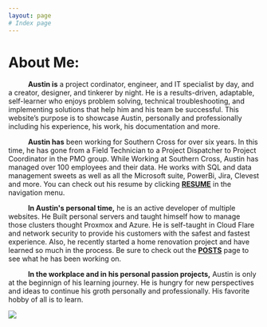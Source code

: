 ```yaml
---
layout: page
# Index page
---
```


# About Me:

&nbsp;&nbsp;&nbsp;&nbsp;&nbsp;&nbsp;&nbsp;&nbsp;&nbsp;  **Austin is** a project cordinator, engineer, and IT specialist by day, and a creator, designer, and tinkerer by night. He is a results-driven, adaptable, self-learner who enjoys problem solving, technical troubleshooting, and implementing solutions that help him and his team be successful. This website’s purpose is to showcase Austin, personally and professionally including his experience, his work, his documentation and more. 

&nbsp;&nbsp;&nbsp;&nbsp;&nbsp;&nbsp;&nbsp;&nbsp;&nbsp; **Austin has** been working for Southern Cross for over six years. In this time, he has gone from a Field Technician to a Project Dispatcher to Project Coordinator in the PMO group. While Working at Southern Cross, Austin has managed over 100 employees and their data. He works with SQL and data management sweets as well as all the Microsoft suite, PowerBi, Jira, Clevest and more. You can check out his resume by clicking [**RESUME**](https://austinstanfield.com/resume) in the navigation menu.

&nbsp;&nbsp;&nbsp;&nbsp;&nbsp;&nbsp;&nbsp;&nbsp;&nbsp; **In Austin's personal time,** he is an active developer of multiple websites. He Built personal servers and taught himself how to manage those clusters thought Proxmox and Azure. He is self-taught in Cloud Flare and network security to provide his customers with the safest and fastest experience. Also, he recently started a home renovation project and have learned so much in the process. Be sure to check out the [**POSTS**](https://austinstanfield.com/resume) page to see what he has been working on.

&nbsp;&nbsp;&nbsp;&nbsp;&nbsp;&nbsp;&nbsp;&nbsp;&nbsp; **In the workplace and in his personal passion projects,** Austin is only at the beginnign of his learning journey. He is hungry for new perspectives and ideas to continue his groth personally and professionally. His favorite hobby of all is to learn.


 ![](https://cdn.austinstanfield.com/AustinStanfieldWebsite/Content/ServicesAndPortfolio.png)
